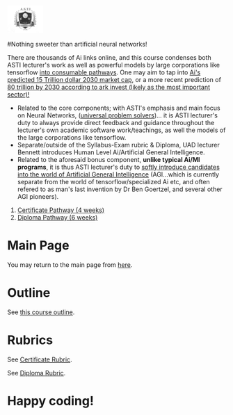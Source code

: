 ![Alt Text](https://github.com/g0dEngineer/ASTIS/blob/main/data/logo.png)

#Nothing sweeter than artificial neural networks!

There are thousands of Ai links online, and this course condenses both ASTI lecturer's work as well as powerful models by large corporations like tensorflow [into consumable pathways](https://github.com/g0dEngineer/ASTIS#rapidoptimal-6-week-curriculum). One may aim to tap into [Ai's predicted 15 Trillion dollar 2030 market cap](https://www.forbes.com/sites/greatspeculations/2019/02/25/ai-will-add-15-trillion-to-the-world-economy-by-2030/?sh=76b9bd4e1852), or a more recent prediction of [80 trillion by 2030 according to ark invest (likely as the most important sector)!](https://youtu.be/UBmcCRno35A)

 * Related to the core components; with ASTI's emphasis and main focus on Neural Networks, ([universal problem solvers](https://en.wikipedia.org/wiki/Universal_approximation_theorem))... it is ASTI lecturer's duty to always provide direct feedback and guidance throughout the lecturer's own academic software work/teachings, as well the models of the large corporations like tensorflow. 
* Separate/outside of the Syllabus-Exam rubric & Diploma, UAD lecturer Bennett introduces Human Level Ai/Artificial General Intelligence.
* Related to the aforesaid bonus component, **unlike typical Ai/Ml programs**, it is thus ASTI lecturer's duty to [softly introduce candidates into the world of Artificial General Intelligence](https://github.com/g0dEngineer/ASTIS/blob/main/data/Introduction%20to%20Artificial%20General%20Intelligence.pdf) (AGI...which is currently separate from the world of tensorflow/specialized Ai etc, and often refered to as man's last invention by Dr Ben Goertzel, and several other AGI pioneers).
 
1. [Certificate Pathway (4 weeks)](https://github.com/g0dEngineer/ASTIS/blob/main/data/MainProgrammerPage/README_CERTIFICATE.md)
2. [Diploma Pathway (6 weeks)](https://github.com/g0dEngineer/ASTIS/blob/main/data/MainProgrammerPage/README_DIPLOMA.md)


# Main Page
You may return to the main page from [here](https://github.com/g0dEngineer/ASTIS).

# Outline
See [this course outline](https://github.com/g0dEngineer/ASTIS/blob/main/data/An%20Advanced%20and%20Practical%20Ai%20Program%20is%20all%20you%20need!%20%5BProgrammers%20Course%20Outline%5D.pdf). 

# Rubrics
See [Certificate Rubric](https://github.com/g0dEngineer/ASTIS/blob/main/data/Rubric_ASTIS%20Practical%20Ai%20Certificate%20Examination%20.xlsx).

See [Diploma Rubric](https://github.com/g0dEngineer/ASTIS/blob/main/data/Rubric_ASTIS%20Practical%20Ai%20Diploma%20Examination%20.xlsx).

# Happy coding!
